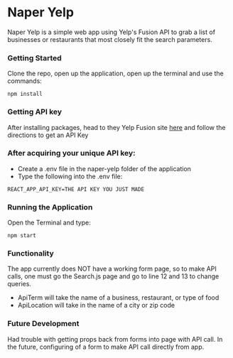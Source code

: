 # Naper Yelp
Naper Yelp is a simple web app using Yelp's Fusion API to grab a list of businesses or restaurants that most closely fit the search parameters.

### Getting Started

Clone the repo, open up the application, open up the terminal and use the commands:

```
npm install 
```
### Getting API key
After installing packages, head to they Yelp Fusion site [here](https://www.yelp.com/login?return_url=%2Fdevelopers%2Fv3%2Fmanage_app) and follow the directions to get an API Key


### After acquiring your unique API key:
* Create a .env file in the naper-yelp folder of the application
* Type the following into the .env file:
```
REACT_APP_API_KEY=THE API KEY YOU JUST MADE
```

### Running the Application
Open the Terminal and type:
```
npm start
```
### Functionality
The app currently does NOT have a working form page, so to make API calls, one must go the Search.js page and go to line 12 and 13 to change queries.

* ApiTerm will take the name of a business, restaurant, or type of food
* ApiLocation will take in the name of a city or zip code


### Future Development
Had trouble with getting props back from forms into page with API call. In the future, configuring of a form to make API call directly from app.